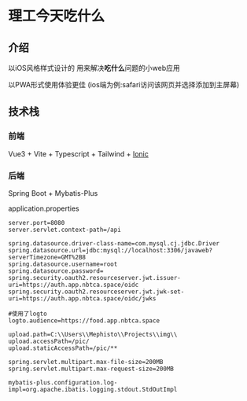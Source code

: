 # 理工今天吃什么

## 介绍
以iOS风格样式设计的
用来解决**吃什么**问题的小web应用

以PWA形式使用体验更佳
(ios端为例:safari访问该网页并选择添加到主屏幕)

## 技术栈
### 前端
Vue3 + Vite + Typescript + Tailwind + [Ionic](https://ionicframework.com/docs/)

### 后端
Spring Boot + Mybatis-Plus

application.properties
```properties
server.port=8080
server.servlet.context-path=/api

spring.datasource.driver-class-name=com.mysql.cj.jdbc.Driver
spring.datasource.url=jdbc:mysql://localhost:3306/javaweb?serverTimezone=GMT%2B8
spring.datasource.username=root
spring.datasource.password=
spring.security.oauth2.resourceserver.jwt.issuer-uri=https://auth.app.nbtca.space/oidc
spring.security.oauth2.resourceserver.jwt.jwk-set-uri=https://auth.app.nbtca.space/oidc/jwks

#使用了logto
logto.audience=https://food.app.nbtca.space

upload.path=C:\\Users\\Mephisto\\Projects\\img\\
upload.accessPath=/pic/
upload.staticAccessPath=/pic/**

spring.servlet.multipart.max-file-size=200MB
spring.servlet.multipart.max-request-size=200MB

mybatis-plus.configuration.log-impl=org.apache.ibatis.logging.stdout.StdOutImpl

```
